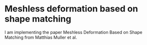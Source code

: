 # Meshless deformation based on shape matching 

I am implementing the paper Meshless Deformation Based on Shape Matching from Matthias Muller et al. 

